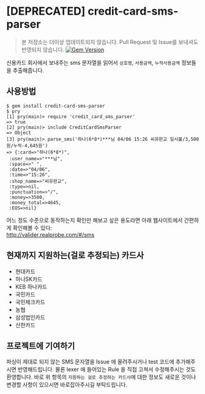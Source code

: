 # **[DEPRECATED]** credit-card-sms-parser
> 본 저장소는 더이상 업데이트되지 않습니다. Pull Request 및 Issue를 보내셔도 반영되지 않습니다.
[![Gem Version](https://badge.fury.io/rb/credit-card-sms-parser.svg)](http://badge.fury.io/rb/credit-card-sms-parser)

신용카드 회사에서 보내주는 sms 문자열을 읽어서 `상호명`, `사용금액`, `누적사용금액` 정보들을 추출해줍니다.

## 사용방법
```
$ gem install credit-card-sms-parser
$ pry
[1] pry(main)> require 'credit_card_sms_parser'
=> true
[2] pry(main)> include CreditCardSmsParser
=> Object
[3] pry(main)> parse_sms('하나(6*8*)***님 04/06 15:26 씨유판교 일시불/3,500원/누적-4,645원')
=> {:card=>"하나(6*8*)",
 :user_name=>"***님",
 :space=>" ",
 :date=>"04/06",
 :time=>"15:26",
 :shop_name=>"씨유판교",
 :type=>nil,
 :punctuation=>"/",
 :money=>3500,
 :money_total=>4645,
 :EOS=>nil}
```
어느 정도 수준으로 동작하는지 확인만 해보고 싶은 용도라면 아래 웹사이트에서 간편하게 확인해볼 수 있다:  
http://valider.realprobe.com/#/sms

## 현재까지 지원하는(걸로 추정되는) 카드사
* 현대카드
* 하나SK카드
* KEB 하나카드
* 국민카드
* 국민체크카드
* 농협
* 삼성법인카드
* 신한카드

## 프로젝트에 기여하기
파싱이 제대로 되지 않는 SMS 문자열을 Issue 에 올려주시거나 test 코드에 추가해주시면 반영해드립니다.
물론 lexer 에 들어있는 Rule 을 직접 고쳐서 수정해주시는 것도 환영합니다.
바로 위 항목의 `지원하는 걸로 추정하는 카드사`에 대한 정보도 새로운 것이나 변경할 사항이 있으시면 바로잡아주시길 부탁드립니다. 
